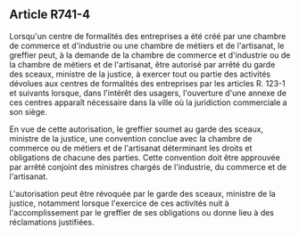 Article R741-4
----
Lorsqu'un centre de formalités des entreprises a été créé par une chambre de
commerce et d'industrie ou une chambre de métiers et de l'artisanat, le greffier
peut, à la demande de la chambre de commerce et d'industrie ou de la chambre de
métiers et de l'artisanat, être autorisé par arrêté du garde des sceaux,
ministre de la justice, à exercer tout ou partie des activités dévolues aux
centres de formalités des entreprises par les articles R. 123-1 et suivants
lorsque, dans l'intérêt des usagers, l'ouverture d'une annexe de ces centres
apparaît nécessaire dans la ville où la juridiction commerciale a son siège.

En vue de cette autorisation, le greffier soumet au garde des sceaux, ministre
de la justice, une convention conclue avec la chambre de commerce ou de métiers
et de l'artisanat déterminant les droits et obligations de chacune des parties.
Cette convention doit être approuvée par arrêté conjoint des ministres chargés
de l'industrie, du commerce et de l'artisanat.

L'autorisation peut être révoquée par le garde des sceaux, ministre de la
justice, notamment lorsque l'exercice de ces activités nuit à l'accomplissement
par le greffier de ses obligations ou donne lieu à des réclamations justifiées.
